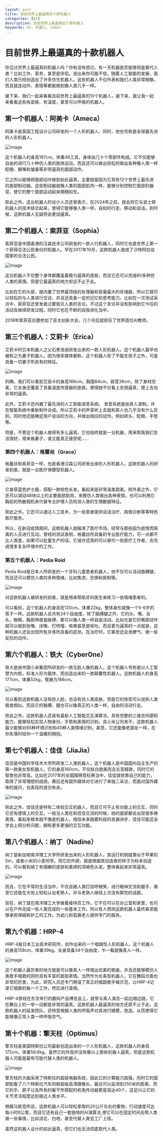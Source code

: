 ```yaml
---
layout: post
title: 目前世界上最逼真的十款机器人
categories: [AI]
description: 目前世界上最逼真的十款机器人
keywords: AI, 机器人，robot
---
```


# 目前世界上最逼真的十款机器人

你见过世界上最逼真的机器人吗？你有没有想过，有一天机器是否能够彻底替代人类？比如工作、家务，甚至是伴侣。说出来你可能不信，随着人工智能的发展，我们人类已经创造出了许多仿生机器人。这些机器人不仅外表和我们人类非常相像，而且就连动作、表情等都能做到像人类几乎一样。

接下来，我们一起来看看目前世界上最逼真的10个机器人，接下来，就让我一起来看看这些有皮肤、有温度，甚至可以呼吸的机器人。

## 第一个机器人：阿美卡（Ameca）

阿美卡是英国工程设计公司研发的一个人形机器人，同时，他也号称是全球最先进的人形机器人。

![image](https://github.com/weakchen007/aiwv.github.io/assets/58799395/c17f544e-b985-4956-8c9d-31248d16003a)

这个机器人的身高187cm，体重49工具，身体由几十个零部件构成。它不仅能够自由的进行几十种仿人类的肢体运动，而且还可以做出轻松的做出各种像人类一样眨眼、撅嘴和皱鼻等非常逼真的面部动作。

它之所以能够把面部动作做到如此逼真，主要就是因为它具有12个世界上最先进的面部制动器。这些制动器就像人类的面部肌肉一样，能够分别控制它面部的器官，使它的整个面部运动起来栩栩如生。

除此之外，这台机器人的设计人员还曾表示，在2024年之前，就会将它与波士顿机器人的技术结合起来，使得它能够像人类一样，自如的行走、移动和说话。到时候，这款机器人无疑将会更加逼真。

## 第二个机器人：索菲亚（Sophia）

索菲亚是中国香港的汉森技术公司研发的一款人行机器人，同时它也是世界上第一个获得合法公民身份的机器人。早在2017年10月，这款机器人就成了沙特阿拉伯国家的合法公民。

![image](https://github.com/weakchen007/aiwv.github.io/assets/58799395/f8b82dad-03c7-46ff-8d02-8b274d36a702)

这台机器人不仅整个身体都覆盖着极为逼真的皮肤，而且它还可以完成60多种仿人类的表情。但是它最逼真的地方却远不止于此。

比如在它的头部，就内置了世界最顶级的处理器和容量最大的存储器，所以它就可以轻松的与人类进行交谈，并且还具备一定的记忆和思考能力。比如在一次测试采访中，索菲亚还曾发表过要毁灭人类的言论。不过这个言论并没有影响到它今后的活动及继续研发过程。同时它也在不断的自我进化当中。

2018年索菲亚应邀参加了亚太创新大会，几个月后就担任了世界首位AI教师。

## 第三个机器人：艾莉卡（Erica）

艾莉卡时日本机器人之父石黑浩说研发出来的一款人形机器人。这个机器人最早也被称之为妻子机器人。因为很多媒体都称，这个机器人除了不能生孩子之外，可是具备一切妻子所具有的特征。

![image](https://github.com/weakchen007/aiwv.github.io/assets/58799395/b2761fee-8ba2-4f0f-ab2d-75a1acf7b12b)

的确，我们可以看到艾丽卡的身高166cm，胸围84cm，肩宽36cm，除了身材完美，它全身还覆盖了具备温度传感器的皮肤。使得她不仅看上去很逼真，摸上去也非常的逼真。

此外，艾莉卡还内置了最先进的人工智能语音系统。 发音系统是由真人录制，并在智能系统中重新制作合成。所以艾莉卡的声音听上去就和真人也几乎没有什么区别，同时他还能确定用户说话的方向，并做出相应的动作。例如转头、眨眼、手势等。

但是，不管这个机器人做得有多么逼真，它也始终就是一台机器，用来帮我我们生活很好，用来做妻子，谁又能真正接受呢......

### 第四个机器人：格蕾丝（Grace）

格蕾丝和索菲亚一样，也是香港汉森公司研发出来的人形机器人。这款机器人的研发初衷，就是一台医疗保健型机器人。

![image](https://github.com/weakchen007/aiwv.github.io/assets/58799395/1cd0382c-8cbc-4d63-be11-fe0a61b86c66)

它身穿蓝色护士服，搭配一款棕色长发，看起来是非常温柔甜美。除外表之外，它还可以调动48块以上的主要面部肌肉，来模仿人类做出各种表情，也可以利用它胸前的热敏相机来代替专业护理人员检测人类的生理数据特征。

除此之外，它还可以通过人工技术，为一些患者提供谈话治疗、病情诊断等等特色医疗服务。

所以，在新冠疫情期间，这款机器人就瞄准了医疗市场，经常与那些因为疫情而隔离的人员进行互动。曾经的测试表明，格蕾丝所具备的专业医疗能力，可一点都不比人类差。如果可以批量生产的话，它或许还真的可以替代一些医疗工作者，去完成很多复杂环境中的工作。

### 第五个机器人：Pedia Roid

Pedia Roid是日本人所研发的一个牙科儿童患者机器人，他不仅可以活动胳膊腿，而且还可以模仿人类的多种情绪，比如焦虑、恐惧和抵制等。

![image](https://github.com/weakchen007/aiwv.github.io/assets/58799395/2cdebd70-1c8a-4a06-9588-1d2aade6b08e)

对这款机器人被研发的初衷，就是用来帮助牙科医生来练习一些情绪患者的。

可以看到，这个机器人的身高在120cm，体重22kg，整体身形就像一个5-6岁的孩子一样。这款机器人总共有24个自由度，除了胳膊腿之外，它的头、嘴、舌头，眼睛，胸部伸直是脉搏，都可以像人类一样自由活动。比如光是它的嘴部动作就可以做到张嘴、闭嘴、打喷嚏、咳嗽甚至是呕吐。而且更为逼真的一点就是，这种机器人还会出现所有牙疼所具备的症状。在治疗时，它甚至还会发脾气、做一些反抗的动作。

## 第六个机器人：铁大（CyberOne）

铁大是由中国小米集团所研发的一款无脸人像机器人，这个机器人号称是以人工智慧为内核，标准人形为载体，而创造出来的一款颠覆性机器人。这款机器人的身高177cm，体重52kg，臂展为186cm。

![image](https://github.com/weakchen007/aiwv.github.io/assets/58799395/a70ca223-80b0-4cd8-88f3-6965858d59fd)

可以看到这款机器人没有防人脸，也没有仿人类皮肤，但是它的体型可以说和人类极度相似，而且它的胳膊、腿也可以像真正的人类一样，自由的活动行走。

除此之外，这款机器人还装有最新人工智能交互演算法，具有完整的三维空间感知能力，能够轻松实现人物身份。手势和表情的识别，具小米公司发不，这款机器人最少能够对85种环境识别和45种人类情绪识别。甚至，它还能像老朋友一样，在你失落时给你一个温暖的拥抱。

## 第七个机器人：佳佳（JiaJia）

佳佳是中国科学技术大学所研发二人类机器人，这个机器人是中国国内自主生产的第一款美女型机器人。它的身高160cm，不仅肤白貌美而且五官精致，同时它的智商也非常高。比如在2017年的全国围棋竞标赛当中，佳佳就依靠自己的能力，取得了非常理想的成绩。赛后还有国外媒体对它进行了单独二采访，而面对国外媒体的提问，也表现的游刃有余。

![image](https://github.com/weakchen007/aiwv.github.io/assets/58799395/69bd91d2-e1bd-4fc8-8e29-a64fe7e3ea56)

除此之外，佳佳还是特有二体验交互机器人，而且它可不止有功能上的交互，同时它还有感情上的交互。一般当人类在和佳佳交流的时候，他的面部都会出现很多微表情，看起来根本就不像是机器人，相信未来随着科技的发展进步，佳佳可能还会学会上网分析问题，拥有更多更强的交互功能。

## 第八个机器人：纳丁（Nadine）

纳丁是新加坡南洋理工大学所研发出来的人形机器人，其运行机制就类似于苹果的Siri，或者小米的小爱同学。而它的外貌，就是根据其创造者的样子为标本创造的。可以看到纳丁有细嫩的皮肤和柔顺的深褐色头发。整体看起来非常逼真。

![image](https://github.com/weakchen007/aiwv.github.io/assets/58799395/5049314f-075d-4b48-8592-8b0c83d5513d)

而且，它在平常的生活当中，不仅会跟人类打招呼微笑，进行眼神交流和握手，甚至它还能在大街上轻松认出老熟人，并与老熟人继续上次没有聊完的话题。

现在，纳丁就在南洋理工大学做着接待员工作。它不仅可以在办公室和家里，也可以在户外完成一些人类完成的一些基本工作。所以有人预测这款机器人最终甚至能够承担保姆和护工的工作。为幼儿和孤寡老人提供专门的服务。

## 第九个机器：HRP-4

HRP-4是日本工业技术研究所，创作出来的一个唱跳性人形机器人，这个机器人的身高158cm，体重39kg。全身具备34个自由度，乍一看就像真人一样。

![image](https://github.com/weakchen007/aiwv.github.io/assets/58799395/2b79049f-67ec-4f99-8bba-ee78a8e61c9d)

这个机器人最厉害的地方就是可以像真人一样唱出优美的歌曲，并且还能够模仿人类歌手唱歌的同时具有丰富的面部表情。当然作为长条型机器人，它在舞蹈方面也非常的厉害，为此，研究人员还专门聘请了真正的唱跳歌手做示范，让HRP-4记录它唱歌的每一个工作，然后进行录用。

HRP-4曾经在东京举行的数码产品博览会上，就曾与真人演员一起边唱边跳，它在舞台上的一举一动都是非常的逼真。这款机器人最逼真的地方还原不止于此，这款机器人的延发团队，还特意根据人类的呼吸声对其进行建模，改造。从而使得它能够像正常人类一样呼吸空气。

## 第十个机器：擎天柱（Optimus）

擎天柱是美国特斯拉公司最新创造出来的一个人形机器人，这款机器人的身高172cm，体重56.6kg，虽然它的外观并没有像以上那些机器人逼真，但是这款机器人可能是最有可能代替人类的机器人。

![image](https://github.com/weakchen007/aiwv.github.io/assets/58799395/3feda3ff-8ab8-480c-b613-59f56163546f)

擎天柱的大脑采用了特斯拉的超级电脑系统，因此它的计算能力超强，同时它的面部配备了八个特斯拉汽车同款超级高清摄像头，最远可以监测到250米的距离，而它的手、脖子以及所有的躯干所搭配的机电传动器更是高达40个，这足以让它的关节灵活程度达到接近人类水平。

根据马斯克所说，这款机器人可以轻松拿取约20公斤左右的重物，行动速度可达每小时8公里。而且它还有自己一套独特的AI演算法,使它可以在固定时间去帮人类做一些事情，比如浇花、扫地，甚至代替人类去工厂上班。

虽然这机器人设计的如此逼真，但它们也无法彻底取代人类。















